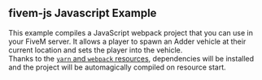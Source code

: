 ## fivem-js Javascript Example

This example compiles a JavaScript webpack project that you can use in your FiveM server. It allows a player to spawn an Adder vehicle at their current location and sets the player into the vehicle.  
Thanks to the [`yarn` and `webpack` resources](https://github.com/citizenfx/cfx-server-data/tree/master/resources/%5Bsystem%5D/%5Bbuilders%5D), dependencies will be installed and the project will be automagically compiled on resource start.
